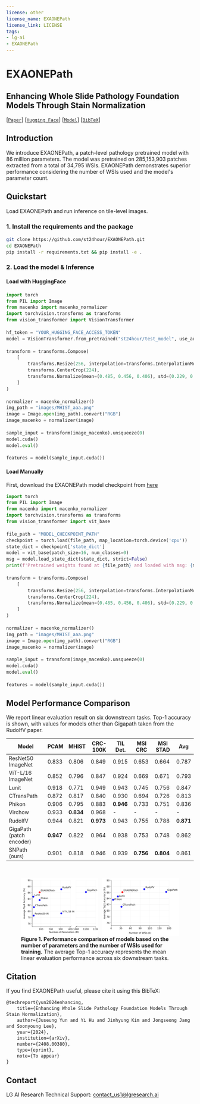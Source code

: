 ```yaml
---
license: other
license_name: EXAONEPath
license_link: LICENSE
tags:
- lg-ai
- EXAONEPath
---
```


# EXAONEPath

## Enhancing Whole Slide Pathology Foundation Models Through Stain Normalization

[[`Paper`](https://arxiv.org/abs/2408.00380)] [[`Hugging Face`](https://huggingface.co/st24hour/test_model)] [[`Model`](https://github.com/st24hour/EXAONEPath/releases/download/1.0.0/EXAONEPath.ckpt)] [[`BibTeX`](#Citation)]


<!-- ## Updates: -->

<!-- ## Install -->
## Introduction
We introduce EXAONEPath, a patch-level pathology pretrained model with 86 million parameters. 
The model was pretrained on 285,153,903 patches extracted from a total of 34,795 WSIs. 
EXAONEPath demonstrates superior performance considering the number of WSIs used and the model's parameter count.




## Quickstart
Load EXAONEPath and run inference on tile-level images.

### 1. Install the requirements and the package ###
```bash
git clone https://github.com/st24hour/EXAONEPath.git
cd EXAONEPath
pip install -r requirements.txt && pip install -e .
```

### 2. Load the model & Inference
#### Load with HuggingFace


```python
import torch
from PIL import Image
from macenko import macenko_normalizer
import torchvision.transforms as transforms
from vision_transformer import VisionTransformer

hf_token = "YOUR_HUGGING_FACE_ACCESS_TOKEN"
model = VisionTransformer.from_pretrained("st24hour/test_model", use_auth_token=hf_token)

transform = transforms.Compose(
    [
        transforms.Resize(256, interpolation=transforms.InterpolationMode.BICUBIC),
        transforms.CenterCrop(224),
        transforms.Normalize(mean=(0.485, 0.456, 0.406), std=(0.229, 0.224, 0.225)),
    ]
)

normalizer = macenko_normalizer()
img_path = "images/MHIST_aaa.png"
image = Image.open(img_path).convert("RGB")
image_macenko = normalizer(image)

sample_input = transform(image_macenko).unsqueeze(0)
model.cuda()
model.eval()

features = model(sample_input.cuda())
```

#### Load Manually
First, download the EXAONEPath model checkpoint from [here](https://github.com/st24hour/EXAONEPath/releases/download/1.0.0/EXAONEPath.ckpt)

```python
import torch
from PIL import Image
from macenko import macenko_normalizer
import torchvision.transforms as transforms
from vision_transformer import vit_base

file_path = "MODEL_CHECKPOINT_PATH"
checkpoint = torch.load(file_path, map_location=torch.device('cpu'))
state_dict = checkpoint['state_dict']
model = vit_base(patch_size=16, num_classes=0)
msg = model.load_state_dict(state_dict, strict=False)
print(f'Pretrained weights found at {file_path} and loaded with msg: {msg}')

transform = transforms.Compose(
    [
        transforms.Resize(256, interpolation=transforms.InterpolationMode.BICUBIC),
        transforms.CenterCrop(224),
        transforms.Normalize(mean=(0.485, 0.456, 0.406), std=(0.229, 0.224, 0.225)),
    ]
)

normalizer = macenko_normalizer()
img_path = "images/MHIST_aaa.png"
image = Image.open(img_path).convert("RGB")
image_macenko = normalizer(image)

sample_input = transform(image_macenko).unsqueeze(0)
model.cuda()
model.eval()

features = model(sample_input.cuda())
```

## Model Performance Comparison

We report linear evaluation result on six downstream tasks. Top-1 accuracy is shown, with values for models other than Gigapath taken from the RudolfV paper.

| Model                    | PCAM      | MHIST     | CRC-100K  | TIL Det.  | MSI CRC   | MSI STAD  | Avg       |
|--------------------------|-----------|-----------|-----------|-----------|-----------|-----------|-----------|
| ResNet50 ImageNet        | 0.833     | 0.806     | 0.849     | 0.915     | 0.653     | 0.664     | 0.787     |
| ViT-L/16 ImageNet        | 0.852     | 0.796     | 0.847     | 0.924     | 0.669     | 0.671     | 0.793     |
| Lunit                    | 0.918     | 0.771     | 0.949     | 0.943     | 0.745     | 0.756     | 0.847     |
| CTransPath               | 0.872     | 0.817     | 0.840     | 0.930     | 0.694     | 0.726     | 0.813     |
| Phikon                   | 0.906     | 0.795     | 0.883     | **0.946** | 0.733     | 0.751     | 0.836     |
| Virchow                  | 0.933     | **0.834** | 0.968     | -         | -         | -         | -         |
| RudolfV                  | 0.944     | 0.821     | **0.973** | 0.943     | 0.755     | 0.788     | **0.871** |
| GigaPath (patch encoder) | **0.947** | 0.822     | 0.964     | 0.938     | 0.753     | 0.748     | 0.862     |
| SNPath (ours)            | 0.901     | 0.818     | 0.946     | 0.939     | **0.756** | **0.804** | 0.861     |

<br>

<figure>
    <div style="display: flex; justify-content: center; gap: 10px;">
        <img src="figures/model_comparison_param-1.png" alt="Model Comparison Param" style="width: 49%;">
        <img src="figures/model_comparison_wsis-1.png" alt="Model Comparison WSIS" style="width: 49%;">
    </div>
    <figcaption style="text-align: left;">
        <strong>Figure 1. Performance comparison of models based on the number of parameters and the number of WSIs used for training.</strong> The average Top-1 accuracy represents the mean linear evaluation performance across six downstream tasks.
    </figcaption>
</figure>


## Citation
If you find EXAONEPath useful, please cite it using this BibTeX:
```
@techreport{yun2024enhancing,
    title={Enhancing Whole Slide Pathology Foundation Models Through Stain Normalization},
    author={Juseung Yun and Yi Hu and Jinhyung Kim and Jongseong Jang and Soonyoung Lee},
    year={2024},
    institution={arXiv},
    number={2408.00380},
    type={eprint},
    note={To appear}
}
```

## Contact
LG AI Research Technical Support: <a href="mailto:contact_us1@lgresearch.ai">contact_us1@lgresearch.ai</a>